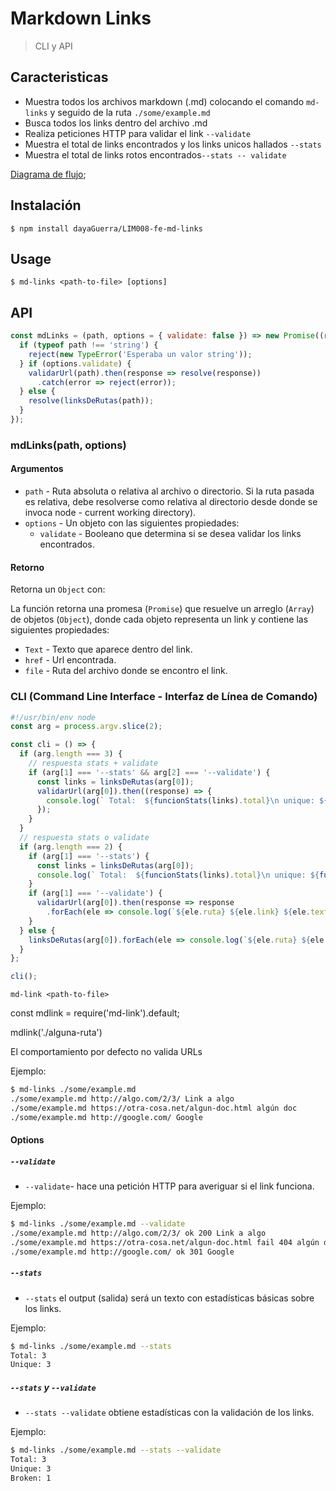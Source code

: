 # Markdown Links

> CLI y API




## Caracteristicas

- Muestra todos los archivos markdown (.md) colocando el comando `md-links` y seguido de la ruta `./some/example.md`
- Busca todos los links dentro del archivo .md
- Realiza peticiones HTTP para validar el link `--validate`
- Muestra el total de links encontrados y los links unicos hallados `--stats`
- Muestra el total de links rotos encontrados`--stats -- validate`

[Diagrama de flujo](https://bit.ly/2HFL1J0);

## Instalación

```
$ npm install dayaGuerra/LIM008-fe-md-links

```
## Usage

```
$ md-links <path-to-file> [options]
```

## API

```js
const mdLinks = (path, options = { validate: false }) => new Promise((resolve, reject) => {
  if (typeof path !== 'string') {
    reject(new TypeError('Esperaba un valor string'));
  } if (options.validate) {
    validarUrl(path).then(response => resolve(response))
      .catch(error => reject(error));
  } else {
    resolve(linksDeRutas(path));
  }
});
```

### mdLinks(path, options)
#### Argumentos

- `path` - Ruta absoluta o relativa al archivo o directorio. Si la ruta pasada es relativa, debe resolverse como relativa al directorio desde donde se invoca node - current working directory).
- `options` - Un objeto con las siguientes propiedades:
    - `validate` - Booleano que determina si se desea validar los links encontrados.

#### Retorno

Retorna un `Object` con:

La función retorna una promesa (`Promise`) que resuelve un arreglo
(`Array`) de objetos (`Object`), donde cada objeto representa un link y contiene
las siguientes propiedades:

- `Text` - Texto que aparece dentro del link.
- `href` - Url encontrada.
- `file` - Ruta del archivo donde se encontro el link.


### CLI (Command Line Interface - Interfaz de Línea de Comando)

```js
#!/usr/bin/env node
const arg = process.argv.slice(2);

const cli = () => {
  if (arg.length === 3) {
    // respuesta stats + validate
    if (arg[1] === '--stats' && arg[2] === '--validate') {
      const links = linksDeRutas(arg[0]);
      validarUrl(arg[0]).then((response) => {
        console.log(` Total:  ${funcionStats(links).total}\n unique: ${funcionStats(links).unicos}\n Broken: ${statsRotos(response)}`);
      });
    }
  }
  // respuesta stats o validate
  if (arg.length === 2) {
    if (arg[1] === '--stats') {
      const links = linksDeRutas(arg[0]);
      console.log(` Total:  ${funcionStats(links).total}\n unique: ${funcionStats(links).unicos}`);
    }
    if (arg[1] === '--validate') {
      validarUrl(arg[0]).then(response => response
        .forEach(ele => console.log(`${ele.ruta} ${ele.link} ${ele.texto} ${ele.status} ${ele.statusText}`)));
    }
  } else {
    linksDeRutas(arg[0]).forEach(ele => console.log(`${ele.ruta} ${ele.link} ${ele.texto}`));
  }
};

cli();
```

`md-link <path-to-file>`

const mdlink = require('md-link').default;

mdlink('./alguna-ruta')

El comportamiento por defecto no valida URLs

Ejemplo:

```sh
$ md-links ./some/example.md
./some/example.md http://algo.com/2/3/ Link a algo
./some/example.md https://otra-cosa.net/algun-doc.html algún doc
./some/example.md http://google.com/ Google
```

#### Options

##### `--validate`

- `--validate`- hace una petición HTTP para
averiguar si el link funciona.

Ejemplo:

```sh
$ md-links ./some/example.md --validate
./some/example.md http://algo.com/2/3/ ok 200 Link a algo
./some/example.md https://otra-cosa.net/algun-doc.html fail 404 algún doc
./some/example.md http://google.com/ ok 301 Google
```

##### `--stats`

- `--stats` el output (salida) será un texto con estadísticas básicas sobre los links.

Ejemplo:

```sh
$ md-links ./some/example.md --stats
Total: 3
Unique: 3
```

##### `--stats` y `--validate` 
- `--stats --validate` obtiene estadísticas con la validación de los links.

Ejemplo:

```sh
$ md-links ./some/example.md --stats --validate
Total: 3
Unique: 3
Broken: 1
```
